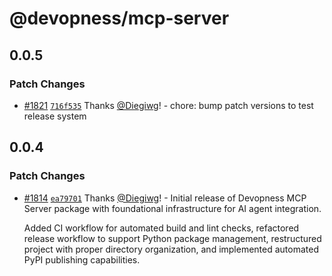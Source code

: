 # @devopness/mcp-server

## 0.0.5

### Patch Changes

- [#1821](https://github.com/devopness/devopness/pull/1821) [`716f535`](https://github.com/devopness/devopness/commit/716f53511226b3b023245eff133a7b1968bf1c1f) Thanks [@Diegiwg](https://github.com/Diegiwg)! - chore: bump patch versions to test release system

## 0.0.4

### Patch Changes

- [#1814](https://github.com/devopness/devopness/pull/1814) [`ea79701`](https://github.com/devopness/devopness/commit/ea797010793bfe404b7e06afb7e222e716f602de) Thanks [@Diegiwg](https://github.com/Diegiwg)! - Initial release of Devopness MCP Server package with foundational infrastructure for AI agent integration.

  Added CI workflow for automated build and lint checks, refactored release workflow to support Python package management, restructured project with proper directory organization, and implemented automated PyPI publishing capabilities.
